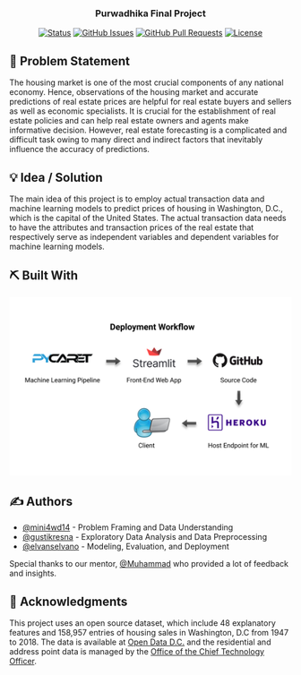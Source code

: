 <h3 align="center">Purwadhika Final Project</h3>

<div align="center">

  [![Status](https://img.shields.io/badge/status-active-success.svg)]() 
  [![GitHub Issues](https://img.shields.io/github/issues/kylelobo/The-Documentation-Compendium.svg)](https://github.com/elvanselvano/purwadhika-final-project/issues)
  [![GitHub Pull Requests](https://img.shields.io/github/issues-pr/kylelobo/The-Documentation-Compendium.svg)](https://github.com/elvanselvano/purwadhika-final-project/pulls)
  [![License](https://img.shields.io/badge/license-MIT-blue.svg)](LICENSE.md)

</div>

## 🧐 Problem Statement <a name = "problem_statement"></a>
The housing market is one of the most crucial components of any national economy. Hence, observations of the housing market and accurate predictions of real estate prices are helpful for real estate buyers and sellers as well as economic specialists. It is crucial for the establishment of real estate policies and can help real estate owners and agents make informative decision. However, real estate forecasting is a complicated and difficult task owing to many direct and indirect factors that inevitably influence the accuracy of predictions.
## 💡 Idea / Solution <a name = "idea"></a>
The main idea of this project is to employ actual transaction data and machine learning models to predict prices of housing in Washington, D.C., which is the capital of the United States. The actual transaction data needs to have the attributes and transaction prices of the real estate that respectively serve as independent variables and dependent variables for machine learning models.

## ⛏️ Built With <a name = "tech_stack"></a>
![Deployment](https://github.com/elvanselvano/purwadhika-final-project/blob/main/assets/deployment.png)

## ✍️ Authors <a name = "authors"></a>

- [@mini4wd14](https://github.com/mini4wd14) - Problem Framing and Data Understanding
- [@gustikresna](https://github.com/gustikresna) - Exploratory Data Analysis and Data Preprocessing
- [@elvanselvano](https://github.com/kylelobo) - Modeling, Evaluation, and Deployment

Special thanks to our mentor, [@Muhammad](https://github.com/M46F) who provided a lot of feedback and insights.

## 🎉 Acknowledgments <a name = "acknowledgments"></a>

This project uses an open source dataset, which include 48 explanatory features and 158,957 entries of housing sales in Washington, D.C from 1947 to  2018. The data is available at [Open Data D.C.](https://opendata.dc.gov/) and the residential and address point data is managed by the [Office of the Chief Technology Officer](https://octo.dc.gov/).